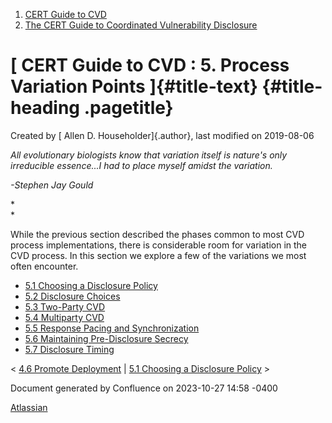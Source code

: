 



1.  [CERT Guide to CVD](index.html)
2.  [The CERT Guide to Coordinated Vulnerability
    Disclosure](The-CERT-Guide-to-Coordinated-Vulnerability-Disclosure_47677443.html)


# [ CERT Guide to CVD : 5. Process Variation Points ]{#title-text} {#title-heading .pagetitle}




Created by [ Allen D. Householder]{.author}, last modified on 2019-08-06



*All evolutionary biologists know that variation itself is nature\'s
only irreducible essence...I had to place myself amidst the variation.*

*-Stephen Jay Gould*

*\
*

While the previous section described the phases common to most CVD
process implementations, there is considerable room for variation in the
CVD process. In this section we explore a few of the variations we most
often encounter.

-   [5.1 Choosing a Disclosure
    Policy](5.1-Choosing-a-Disclosure-Policy_47677474.html)
-   [5.2 Disclosure Choices](5.2-Disclosure-Choices_47677475.html)
-   [5.3 Two-Party CVD](5.3-Two-Party-CVD_47677476.html)
-   [5.4 Multiparty CVD](5.4-Multiparty-CVD_47677477.html)
-   [5.5 Response Pacing and
    Synchronization](5.5-Response-Pacing-and-Synchronization_47677479.html)
-   [5.6 Maintaining Pre-Disclosure
    Secrecy](5.6-Maintaining-Pre-Disclosure-Secrecy_47677480.html)
-   [5.7 Disclosure Timing](5.7-Disclosure-Timing_47677481.html)



\< [4.6 Promote Deployment](4.6-Promote-Deployment_47677472.html) \|
[5.1 Choosing a Disclosure
Policy](5.1-Choosing-a-Disclosure-Policy_47677474.html) \>








Document generated by Confluence on 2023-10-27 14:58 -0400


[Atlassian](https://www.atlassian.com/)




